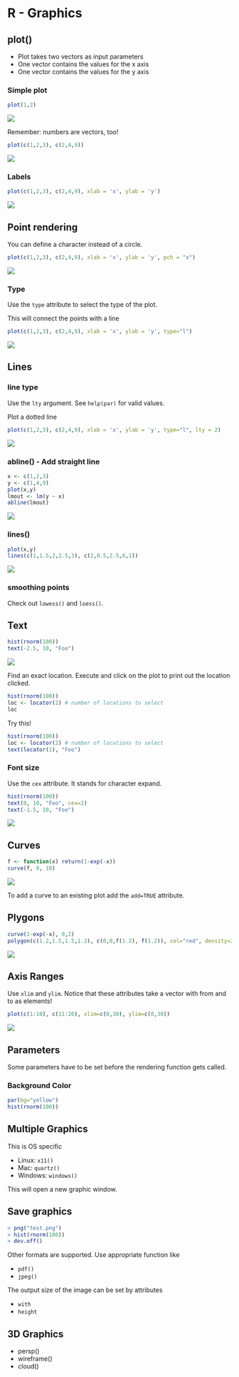 # R - Graphics



## plot()

- Plot takes two vectors as input parameters
- One vector contains the values for the x axis
- One vector contains the values for the y axis


### Simple plot

```R
plot(1,2)
```

![](R_Graphics_SimplePlot1.png)


Remember: numbers are vectors, too!

```R
plot(c(1,2,3), c(2,4,9))
```

![](R_Graphics_SimplePlot2.png)



### Labels

```R
plot(c(1,2,3), c(2,4,9), xlab = 'x', ylab = 'y')
```

![](R_Graphics_Labels.png)



## Point rendering

You can define a character instead of a circle.

```R
plot(c(1,2,3), c(2,4,9), xlab = 'x', ylab = 'y', pch = "x")
```

![](R_Graphics_PointRendering.png)



### Type

Use the `type` attribute to select the type of the plot.

This will connect the points with a line

```R
plot(c(1,2,3), c(2,4,9), xlab = 'x', ylab = 'y', type="l")
```	

![](R_Graphics_Type.png)



## Lines


### line type

Use the `lty` argument. See `help(par)` for valid values.

Plot a dotted line
```R
plot(c(1,2,3), c(2,4,9), xlab = 'x', ylab = 'y', type="l", lty = 2)
```

![](R_Graphics_LineType.png)


### abline() - Add straight line

```R
x <- c(1,2,3)
y <- c(1,4,9)
plot(x,y)
lmout <- lm(y ~ x)
abline(lmout)
```

![](R_Graphics_abline.png)


### lines()

```R
plot(x,y)
lines(c(1,1.5,2,2.5,3), c(2,0.5,2.5,6,1))
```

![](R_Graphics_Lines.png)


### smoothing points

Check out `lowess()` and `loess()`.



## Text

```R
hist(rnorm(100))
text(-2.5, 10, "Foo")
```

![](R_Graphics_Text.png)


Find an exact location. Execute and click on the plot to print out the location clicked.

```R
hist(rnorm(100))
loc <- locator(2) # number of locations to select
loc
```

Try this!

```R
hist(rnorm(100))
loc <- locator(2) # number of locations to select
text(locator(1), "Foo")
```


### Font size

Use the `cex` attribute. It stands for character expand.

```R
hist(rnorm(100))
text(0, 10, "Foo", cex=2)
text(-1.5, 10, "Foo")
```

![](R_Graphics_FontSize.png)



## Curves

```R
f <- function(x) return(1-exp(-x))
curve(f, 0, 10)
```

![](R_Graphics_Curve.png)

To add a curve to an existing plot add the `add=TRUE` attribute.



## Plygons

```R
curve(1-exp(-x), 0,2)
polygon(c(1.2,1.5,1.5,1.2), c(0,0,f(1.2), f(1.2)), col="red", density=20)
```

![](R_Graphics_Polygon.png)



## Axis Ranges

Use `xlim` and `ylim`. Notice that these attributes take a vector with from and to as elements!

```R
plot(c(1:10), c(11:20), xlim=c(0,30), ylim=c(0,30))
```

![](R_Graphics_AxisRange.png)



## Parameters

Some parameters have to be set before the rendering function gets called.


### Background Color

```R
par(bg="yellow")
hist(rnorm(100))
```



## Multiple Graphics

This is OS specific

- Linux: `x11()`
- Mac: `quartz()`
- Windows: `windows()`

This will open a new graphic window.



## Save graphics

```R
> png("test.png")
> hist(rnorm(100))
> dev.off()
```

Other formats are supported. Use appropriate function like 

- `pdf()`
- `jpeg()`

The output size of the image can be set by attributes 

- `with` 
- `height`



## 3D Graphics

- persp()
- wireframe()
- cloud()

